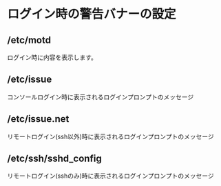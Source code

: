 # ログイン時の警告バナーの設定
## /etc/motd
ログイン時に内容を表示します。
## /etc/issue
コンソールログイン時に表示されるログインプロンプトのメッセージ
## /etc/issue.net
リモートログイン(ssh以外)時に表示されるログインプロンプトのメッセージ
## /etc/ssh/sshd_config
リモートログイン(sshのみ)時に表示されるログインプロンプトのメッセージ
